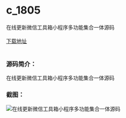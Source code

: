 # c_1805
在线更新微信工具箱小程序多功能集合一体源码
<br/></br>
[下载地址](https://www.uuid2.com/1805.html "下载地址")
<br/></br>
<h3>源码简介：</h3>
<p>在线更新微信工具箱小程序多功能集合一体源码<p>
<h3>截图：</h3>
<img src="https://www.uuid2.com/wp-content/uploads/img/uimage/71231636353228.png" alt="在线更新微信工具箱小程序多功能集合一体源码">
